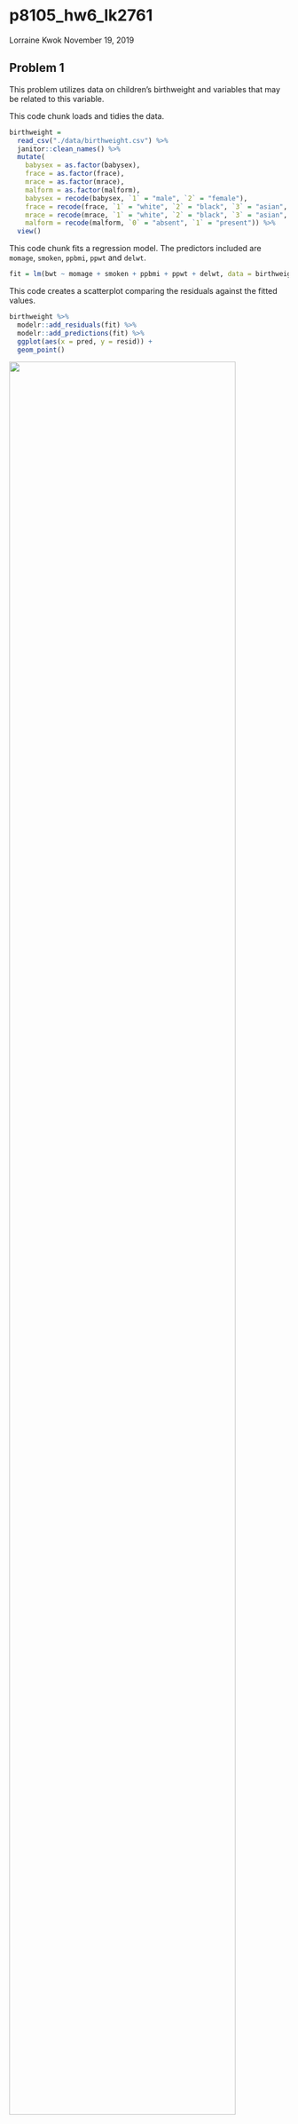p8105\_hw6\_lk2761
================
Lorraine Kwok
November 19, 2019

## Problem 1

This problem utilizes data on children’s birthweight and variables that
may be related to this variable.

This code chunk loads and tidies the data.

``` r
birthweight = 
  read_csv("./data/birthweight.csv") %>%
  janitor::clean_names() %>%
  mutate(
    babysex = as.factor(babysex),
    frace = as.factor(frace),
    mrace = as.factor(mrace),
    malform = as.factor(malform),
    babysex = recode(babysex, `1` = "male", `2` = "female"),
    frace = recode(frace, `1` = "white", `2` = "black", `3` = "asian", `4` = "puerto rican", `8` = "other", `9` = "unknown"),
    mrace = recode(mrace, `1` = "white", `2` = "black", `3` = "asian", `4` = "puerto rican", `8` = "other"),
    malform = recode(malform, `0` = "absent", `1` = "present")) %>%
  view()
```

This code chunk fits a regression model. The predictors included are
`momage`, `smoken`, `ppbmi`, `ppwt` and
`delwt`.

``` r
fit = lm(bwt ~ momage + smoken + ppbmi + ppwt + delwt, data = birthweight)
```

This code creates a scatterplot comparing the residuals against the
fitted values.

``` r
birthweight %>%
  modelr::add_residuals(fit) %>%
  modelr::add_predictions(fit) %>%
  ggplot(aes(x = pred, y = resid)) + 
  geom_point()
```

<img src="p8105_hw6_lk2761_files/figure-gfm/unnamed-chunk-3-1.png" width="90%" />

The following code chunk generates two other models.

``` r
fit_main = lm(bwt ~ blength + gaweeks, data = birthweight)

fit_interaction = lm(bwt ~ bhead + blength + babysex + bhead * blength + bhead * babysex + blength * babysex + bhead * blength * babysex, data = birthweight)
```

We will use `crossv_mc` to compare the three models to each other.

``` r
cv_df = 
  crossv_mc(birthweight, 100) 

cv_df %>% pull(train) %>% .[[1]] %>% as_tibble
```

    ## # A tibble: 3,473 x 20
    ##    babysex bhead blength   bwt delwt fincome frace gaweeks malform menarche
    ##    <fct>   <dbl>   <dbl> <dbl> <dbl>   <dbl> <fct>   <dbl> <fct>      <dbl>
    ##  1 female     34      51  3629   177      35 white    39.9 absent        13
    ##  2 male       34      48  3062   156      65 black    25.9 absent        14
    ##  3 female     36      50  3345   148      85 white    39.9 absent        12
    ##  4 male       34      52  3062   157      55 white    40   absent        14
    ##  5 female     34      52  3374   156       5 white    41.6 absent        13
    ##  6 female     33      46  2523   126      96 black    40.3 absent        14
    ##  7 male       36      52  3515   146      85 white    40.3 absent        11
    ##  8 male       33      50  3459   169      75 black    40.7 absent        12
    ##  9 female     35      51  3317   130      55 white    43.4 absent        13
    ## 10 male       35      51  3459   146      55 white    39.4 absent        12
    ## # … with 3,463 more rows, and 10 more variables: mheight <dbl>,
    ## #   momage <dbl>, mrace <fct>, parity <dbl>, pnumlbw <dbl>, pnumsga <dbl>,
    ## #   ppbmi <dbl>, ppwt <dbl>, smoken <dbl>, wtgain <dbl>

``` r
cv_df %>% pull(test) %>% .[[1]] %>% as_tibble
```

    ## # A tibble: 869 x 20
    ##    babysex bhead blength   bwt delwt fincome frace gaweeks malform menarche
    ##    <fct>   <dbl>   <dbl> <dbl> <dbl>   <dbl> <fct>   <dbl> <fct>      <dbl>
    ##  1 male       33      52  3374   129      55 white    40.7 absent        12
    ##  2 female     33      49  2778   140       5 white    37.4 absent        12
    ##  3 female     35      48  3175   158      75 white    39.7 absent        13
    ##  4 female     35      53  3345   127      65 black    39.7 absent        14
    ##  5 male       34      63  3175   143      25 white    41.9 absent        13
    ##  6 female     35      52  3289   135      55 white    40.6 absent        13
    ##  7 male       35      52  3232   121      75 asian    42.3 absent        13
    ##  8 female     34      49  2948   135      75 white    42.7 absent        12
    ##  9 male       34      52  3118   130      75 white    41   absent        12
    ## 10 male       33      50  3175   168      25 white    40   absent        13
    ## # … with 859 more rows, and 10 more variables: mheight <dbl>,
    ## #   momage <dbl>, mrace <fct>, parity <dbl>, pnumlbw <dbl>, pnumsga <dbl>,
    ## #   ppbmi <dbl>, ppwt <dbl>, smoken <dbl>, wtgain <dbl>

``` r
cv_df =
  cv_df %>% 
  mutate(
    train = map(train, as_tibble),
    test = map(test, as_tibble))
```

``` r
cv_df = 
  cv_df %>% 
  mutate(my_mod  = map(train, ~lm(bwt ~ momage + smoken + ppbmi + ppwt + delwt, data = .x)),
         main_mod  = map(train, ~mgcv::gam(bwt ~ blength + gaweeks, data = .x)),
         interaction_mod  = map(train, ~gam(bwt ~ bhead + blength + babysex + bhead * blength + bhead * babysex + blength * babysex + bhead * blength * babysex, data = .x))) %>% 
  mutate(rmse_my = map2_dbl(my_mod, test, ~rmse(model = .x, data = .y)),
         rmse_main = map2_dbl(main_mod, test, ~rmse(model = .x, data = .y)),
         rmse_interaction = map2_dbl(interaction_mod, test, ~rmse(model = .x, data = .y))) %>% view()
```

This code generates a violin plot that compares the three models using
the root mean squared error (RMSE).

``` r
cv_df %>% 
  select(starts_with("rmse")) %>% 
  pivot_longer(
    everything(),
    names_to = "model", 
    values_to = "rmse",
    names_prefix = "rmse_") %>% 
  mutate(model = fct_inorder(model)) %>% 
  ggplot(aes(x = model, y = rmse, fill = model)) + 
  geom_violin()
```

<img src="p8105_hw6_lk2761_files/figure-gfm/unnamed-chunk-8-1.png" width="90%" />

Based on the plot that is generated, I would select the model with the
interaction terms as it has the lowest RMSE of the three models.

## Problem 2

This loads and tidies the weather data for Central Park, NY.

``` r
weather_df = 
  rnoaa::meteo_pull_monitors(
    c("USW00094728"),
    var = c("PRCP", "TMIN", "TMAX"), 
    date_min = "2017-01-01",
    date_max = "2017-12-31") %>%
  mutate(
    name = recode(id, USW00094728 = "CentralPark_NY"),
    tmin = tmin / 10,
    tmax = tmax / 10) %>%
  select(name, id, everything())
```

This code chunk draws 5000 bootstrap samples and saves them in two
different dataframes: one with the adjusted R-squared value and one with
the beta coefficients.

``` r
weather_r =
  weather_df %>% 
  modelr::bootstrap(n = 5000) %>% 
  mutate(
    models = map(strap, ~lm(tmax ~ tmin, data = .x) ),
    results = map(models, broom::glance)) %>% 
  select(-strap, -models) %>% 
  unnest(results) %>%
  janitor::clean_names() %>%
  mutate(
    lower_bound = quantile(adj_r_squared, 0.025),
    upper_bound = quantile(adj_r_squared, 0.975)
  )
```

``` r
weather_r %>%
  ggplot(aes(x = adj_r_squared)) +
  geom_density()
```

<img src="p8105_hw6_lk2761_files/figure-gfm/unnamed-chunk-11-1.png" width="90%" />

``` r
weather_log =
  weather_df %>% 
  modelr::bootstrap(n = 5000) %>% 
  mutate(
    models = map(strap, ~lm(tmax ~ tmin, data = .x) ),
    results = map(models, broom::tidy)) %>% 
  select(-strap, -models) %>% 
  unnest(results) %>%
  pivot_wider(names_from = term,
              values_from = estimate) %>%
  janitor::clean_names() %>%
  select(id, intercept, tmin) %>%
  group_by(id) %>%
  summarise_all(na.omit) %>%
  mutate(
    log_betas = log(intercept*tmin)
  )
```

``` r
weather_log %>%
  ggplot(aes(x = log_betas)) + 
  geom_density()
```

<img src="p8105_hw6_lk2761_files/figure-gfm/unnamed-chunk-13-1.png" width="90%" />
